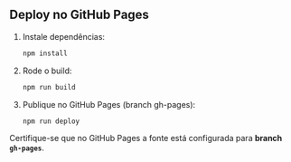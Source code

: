 

## Deploy no GitHub Pages
1. Instale dependências:
   ```bash
   npm install
   ```

2. Rode o build:
   ```bash
   npm run build
   ```

3. Publique no GitHub Pages (branch gh-pages):
   ```bash
   npm run deploy
   ```

Certifique-se que no GitHub Pages a fonte está configurada para **branch `gh-pages`**.
